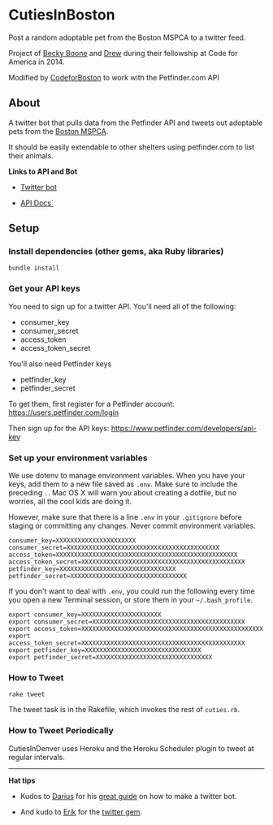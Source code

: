 CutiesInBoston
==============

Post a random adoptable pet from the Boston MSPCA to a twitter feed.

Project of [Becky Boone](https://github.com/boonrs) and [Drew](https://github.com/drewrwilson) during their fellowship at Code for America in 2014.

Modified by [CodeforBoston](codeforboston.com) to work with the Petfinder.com API

## About

A twitter bot that pulls data from the Petfinder API and tweets out adoptable pets from the [Boston MSPCA](http://www.mspca.org/adoption/boston/).

It should be easily extendable to other shelters using petfinder.com to list their animals.

**Links to API and Bot**

* [Twitter bot](http://twitter.com/CutiesInBoston)

* [API Docs`](https://www.petfinder.com/developers/api-docs)

## Setup

### Install dependencies (other gems, aka Ruby libraries)

    bundle install

### Get your API keys

You need to sign up for a twitter API. You'll need all of the following:

* consumer_key
* consumer_secret
* access_token
* access_token_secret

You'll also need Petfinder keys

* petfinder_key
* petfinder_secret

To get them, first register for a Petfinder account: https://users.petfinder.com/login

Then sign up for the API keys: https://www.petfinder.com/developers/api-key


### Set up your environment variables

We use dotenv to manage environment variables. When you have your keys, add them to a new file saved as `.env`. Make sure to include the preceding `.`. Mac OS X will warn you about creating a dotfile, but no worries, all the cool kids are doing it.

However, make sure that there is a line `.env` in your `.gitignore` before staging or committing any changes. Never commit environment variables.

    consumer_key=XXXXXXXXXXXXXXXXXXXXXX
    consumer_secret=XXXXXXXXXXXXXXXXXXXXXXXXXXXXXXXXXXXXXXXXXX
    access_token=XXXXXXXXXXXXXXXXXXXXXXXXXXXXXXXXXXXXXXXXXXXXXXXXXX
    access_token_secret=XXXXXXXXXXXXXXXXXXXXXXXXXXXXXXXXXXXXXXXXXXXXX
    petfinder_key=XXXXXXXXXXXXXXXXXXXXXXXXXXXXXXXX
    petfinder_secret=XXXXXXXXXXXXXXXXXXXXXXXXXXXXXXXX

If you don't want to deal with `.env`, you could run the following every time you open a new Terminal session, or store them in your `~/.bash_profile`.

    export consumer_key=XXXXXXXXXXXXXXXXXXXXXX
    export consumer_secret=XXXXXXXXXXXXXXXXXXXXXXXXXXXXXXXXXXXXXXXXXX
    export access_token=XXXXXXXXXXXXXXXXXXXXXXXXXXXXXXXXXXXXXXXXXXXXXXXXXX
    export access_token_secret=XXXXXXXXXXXXXXXXXXXXXXXXXXXXXXXXXXXXXXXXXXXXX
    export petfinder_key=XXXXXXXXXXXXXXXXXXXXXXXXXXXXXXXX
    export petfinder_secret=XXXXXXXXXXXXXXXXXXXXXXXXXXXXXXXX

### How to Tweet

    rake tweet

The tweet task is in the Rakefile, which invokes the rest of `cuties.rb`.

### How to Tweet Periodically

CutiesInDenver uses Heroku and the Heroku Scheduler plugin to tweet at regular intervals.

-----------------------

**Hat tips**

* Kudos to [Darius](https://github.com/dariusk) for his [great guide](http://tinysubversions.com/2013/09/how-to-make-a-twitter-bot/) on how to make a twitter bot.

* And kudo to [Erik](https://github.com/sferik/) for the [twitter gem](https://github.com/sferik/twitter).
